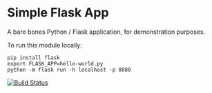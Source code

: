 # Simple Flask App

A bare bones Python / Flask application, for demonstration purposes.

To run this module locally:
```shell
pip install flask
export FLASK_APP=hello-world.py
python -m flask run -h localhost -p 8080
```

[![Build Status](https://travis-ci.org/b-long/simple-flask-app.svg)](https://travis-ci.org/b-long/simple-flask-app)
